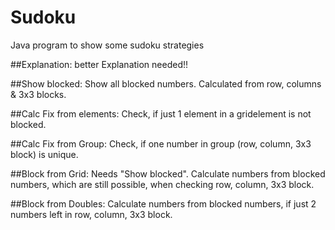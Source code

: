 # Sudoku
Java program to show some sudoku strategies

##Explanation:
better Explanation needed!!

##Show blocked:
Show all blocked numbers. 
Calculated from row, columns & 3x3 blocks.

##Calc Fix from elements:
Check, if just 1 element in a gridelement is not blocked.

##Calc Fix from Group:
Check, if one number in group (row, column, 3x3 block) is unique.

##Block from Grid:
Needs "Show blocked".
Calculate numbers from blocked numbers, which are still possible, when checking row, column, 3x3 block.

##Block from Doubles:
Calculate numbers from blocked numbers, if just 2 numbers left in  row, column, 3x3 block.
